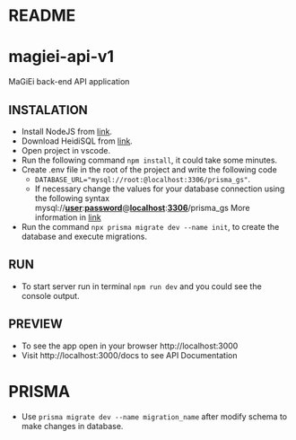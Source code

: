 # README

# magiei-api-v1
MaGiEi back-end API application

## INSTALATION
- Install NodeJS from [link](https://nodejs.org/en/download/).
- Download HeidiSQL from [link](https://www.heidisql.com/download.php).
- Open project in vscode.
- Run the following command `npm install`, it could take some minutes.
- Create .env file in the root of the project and write the following code
    - ```DATABASE_URL="mysql://root:@localhost:3306/prisma_gs"```.
    - If necessary change the values for your database connection using the following syntax mysql://<ins>**user**</ins>:<ins>**password**</ins>@<ins>**localhost**</ins>:<ins>**3306**</ins>/prisma_gs
    More information in [link](https://www.prisma.io/docs/concepts/database-connectors/mysql)
- Run the command `npx prisma migrate dev --name init`, to create the database and execute migrations.

## RUN
- To start server run in terminal `npm run dev` and you could see the console output.

## PREVIEW
- To see the app open in your browser http://localhost:3000
- Visit http://localhost:3000/docs to see API Documentation

# PRISMA
- Use `prisma migrate dev --name migration_name` after modify schema to make changes in database.